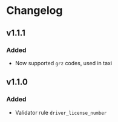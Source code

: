 # Changelog

## v1.1.1

### Added
- Now supported `grz` codes, used in taxi

## v1.1.0

### Added
- Validator rule `driver_license_number`
